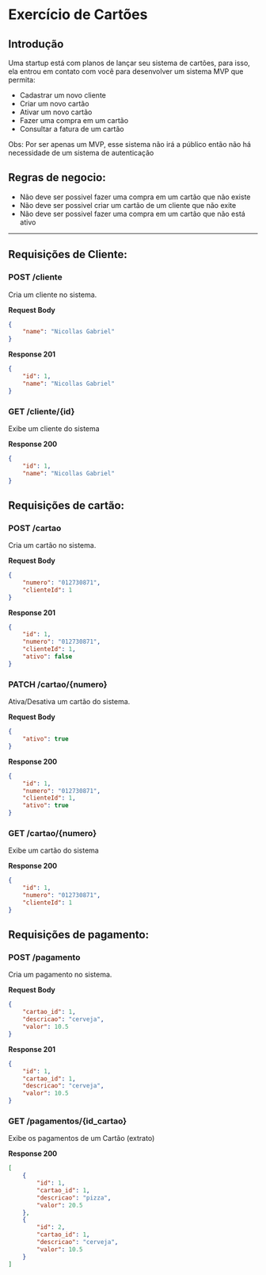 # Exercício de Cartões

 ## Introdução
 Uma startup está com planos de lançar seu  sistema de cartões, para isso, ela entrou em  contato com você para desenvolver um sistema MVP que permita:
 - Cadastrar um novo cliente
 - Criar um novo cartão
 - Ativar um novo cartão
 - Fazer uma compra em um cartão
 - Consultar a fatura de um cartão
 
 Obs: Por ser apenas um MVP, esse sistema não irá  a público então não há necessidade de um  sistema  de autenticação

 ## Regras de negocio:
 - Não deve ser possivel fazer uma compra em um cartão que não existe
 - Não deve ser possivel criar um cartão de um cliente que não exite
 - Não deve ser possivel fazer uma compra em um cartão que não está ativo

___
 ## Requisições de Cliente:

 ### POST /cliente
Cria um cliente no sistema.

**Request Body**
```json
{
    "name": "Nicollas Gabriel"
}
```

**Response 201**
```json
{
    "id": 1,
    "name": "Nicollas Gabriel"
}
```

 ### GET /cliente/{id}
Exibe um cliente do sistema

**Response 200**
```json
{
    "id": 1,
    "name": "Nicollas Gabriel"
}
```

 ## Requisições de cartão:

 ### POST /cartao
Cria um cartão no sistema.

**Request Body**
```json
{
    "numero": "012730871",
    "clienteId": 1
}
```

**Response 201**
```json
{
    "id": 1,
    "numero": "012730871",
    "clienteId": 1,
    "ativo": false
}
```

 ### PATCH /cartao/{numero}
Ativa/Desativa um cartão do sistema.

**Request Body**
```json
{
    "ativo": true
}
```

**Response 200**
```json
{
    "id": 1,
    "numero": "012730871",
    "clienteId": 1,
    "ativo": true
}
```

 ### GET /cartao/{numero}
Exibe um cartão do sistema

**Response 200**
```json
{
    "id": 1,
    "numero": "012730871",
    "clienteId": 1
}
```

 ## Requisições de pagamento:

 ### POST /pagamento
Cria um pagamento no sistema.

**Request Body**
```json
{
    "cartao_id": 1,
    "descricao": "cerveja",
    "valor": 10.5 
}
```

**Response 201**
```json
{
    "id": 1,
    "cartao_id": 1,
    "descricao": "cerveja",
    "valor": 10.5 
}
```

 ### GET /pagamentos/{id_cartao}
Exibe os pagamentos de um Cartão (extrato)

**Response 200**
```json
[
    {
        "id": 1,
        "cartao_id": 1,
        "descricao": "pizza",
        "valor": 20.5 
    },
    {
        "id": 2,
        "cartao_id": 1,
        "descricao": "cerveja",
        "valor": 10.5 
    }
]
```
